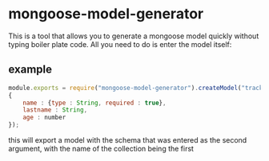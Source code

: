 # mongoose-model-generator
This is a tool that allows you to generate a mongoose model quickly 
without typing boiler plate code. All you need to do is enter the model itself:
## example
```javascript
module.exports = require("mongoose-model-generator").createModel("tracker", 
{
    name : {type : String, required : true},
    lastname : String,
    age : number
});
```

this will export a model with the schema that was entered as the second argument, with the name of the collection being the first


